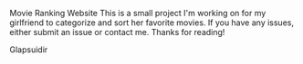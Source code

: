 Movie Ranking Website
This is a small project I'm working on for my girlfriend to categorize and sort her favorite movies. If you have any issues, either submit an issue or contact me.
Thanks for reading!

Glapsuidir
